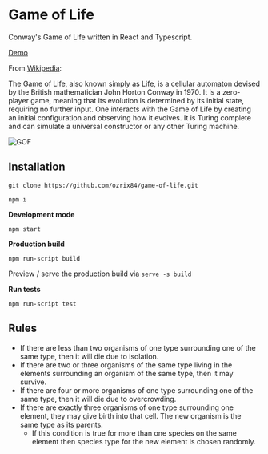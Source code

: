 # Game of Life
Conway's Game of Life written in React and Typescript.

[Demo](http://161.35.55.69/game-of-life)

From [Wikipedia](https://en.wikipedia.org/wiki/Conway%27s_Game_of_Life):

The Game of Life, also known simply as Life, is a cellular automaton devised by the British mathematician John Horton Conway in 1970. It is a zero-player game, meaning that its evolution is determined by its initial state, requiring no further input. One interacts with the Game of Life by creating an initial configuration and observing how it evolves. It is Turing complete and can simulate a universal constructor or any other Turing machine.

![GOF](https://user-images.githubusercontent.com/78653736/107159815-af2c7480-6992-11eb-90f4-a665cff9d783.gif)

## Installation
`git clone https://github.com/ozrix84/game-of-life.git`

`npm i`

**Development mode**

`npm start`

**Production build**

`npm run-script build`

Preview / serve the production build via `serve -s build`

**Run tests**

`npm run-script test`


## Rules
- If there are less than two organisms of one type surrounding one of the same type, then it will die due to isolation.
- If there are two or three organisms of the same type living in the elements surrounding an organism of the same type, then it may survive.
- If there are four or more organisms of one type surrounding one of the same type, then it will die due to overcrowding.
- If there are exactly three organisms of one type surrounding one element, they may give birth into that cell. The new organism is the same type as its parents.
  - If this condition is true for more than one species on the same element then species type for the new element is chosen randomly.
